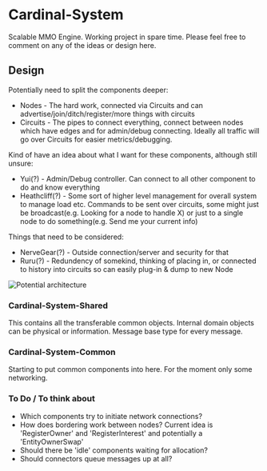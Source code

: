 Cardinal-System
===============

Scalable MMO Engine. Working project in spare time. Please feel free to comment on any of the ideas or design here.

## Design

Potentially need to split the components deeper:

* Nodes - The hard work, connected via Circuits and can advertise/join/ditch/register/more things with circuits
* Circuits - The pipes to connect everything, connect between nodes which have edges and for admin/debug connecting. Ideally all traffic will go over Circuits for easier metrics/debugging.

Kind of have an idea about what I want for these components, although still unsure:

* Yui(?) - Admin/Debug controller. Can connect to all other component to do and know everything
* Heathcliff(?) - Some sort of higher level management for overall system to manage load etc. Commands to be sent over circuits, some might just be broadcast(e.g. Looking for a node to handle X) or just to a single node to do something(e.g. Send me your current info)

Things that need to be considered:

* NerveGear(?) - Outside connection/server and security for that
* Ruru(?) - Redundency of somekind, thinking of placing in, or connected to history into circuits so can easily plug-in & dump to new Node

![Potential architecture](http://puu.sh/crNIy/f697b3ae25.png)

### Cardinal-System-Shared

This contains all the transferable common objects. Internal domain objects can be physical or information. Message base type for every message. 

### Cardinal-System-Common

Starting to put common components into here. For the moment only some networking.

### To Do / To think about

* Which components try to initiate network connections?
* How does bordering work between nodes? Current idea is 'RegisterOwner' and 'RegisterInterest' and potentially a 'EntityOwnerSwap'
* Should there be 'idle' components waiting for allocation?
* Should connectors queue messages up at all?

